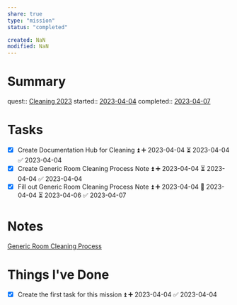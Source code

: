 ```yaml
---
share: true
type: "mission"
status: "completed"

created: NaN 
modified: NaN
---
```


# Summary
quest:: [Cleaning 2023](./Cleaning%202023.md)
started:: [2023-04-04](./2023-04-04.md)
completed:: [2023-04-07](./2023-04-07.md)
# Tasks

- [x] Create Documentation Hub for Cleaning ⏫ ➕ 2023-04-04 ⏳ 2023-04-04 ✅ 2023-04-04
- [x] Create Generic Room Cleaning Process Note ⏫ ➕ 2023-04-04 ⏳ 2023-04-04 ✅ 2023-04-04
- [x] Fill out Generic Room Cleaning Process Note ⏫ ➕ 2023-04-04 🛫 2023-04-04 ⏳ 2023-04-06 ✅ 2023-04-07
# Notes
[Generic Room Cleaning Process](./Generic%20Room%20Cleaning%20Process.md)
# Things I've Done
- [x] Create the first task for this mission ⏫ ➕ 2023-04-04 ✅ 2023-04-04